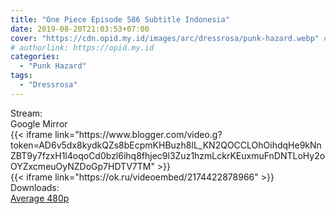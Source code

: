 ```yaml
---
title: "One Piece Episode 586 Subtitle Indonesia"
date: 2019-08-20T21:03:53+07:00
cover: "https://cdn.opid.my.id/images/arc/dressrosa/punk-hazard.webp" # Optional, cover
# authorlink: https://opid.my.id
categories:
  - "Punk Hazard"
tags:
  - "Dressrosa"
---
```

<div class="ui menu violet borderless inverted">
  <div class="header item active">
        Stream:
    </div>
  <a class="active item" data-tab="google">
    <i class="google drive icon"></i> Google
  </a>
  <a class="item nounderline" data-tab="mirror">
    <i class="odnoklassniki icon"></i> Mirror
  </a>
</div>
<div class="ui bottom attached tab segment active" style="border:0 !important;" data-tab="google">
{{< iframe link="https://www.blogger.com/video.g?token=AD6v5dx8kydkQZs8bEcpmKHBuzh8lL_KN2QOCCLOhOihdqHe9kNnZBT9y7fzxH1l4oqoCd0bzl6ihq8fhjec9l3Zuz1hzmLckrKEuxmuFnDNTLoHy2oOYZxcmeuOyNZDoGp7HDTV7TM" >}}
</div>
<div class="ui bottom attached tab segment" style="border:0 !important;" data-tab="mirror">
{{< iframe link="https://ok.ru/videoembed/2174422878966" >}}
</div>
<div class="ui menu violet borderless inverted">
  <div class="header item active">
        Downloads:
    </div>
  <a class="item nounderline" href="https://ouo.io/TD4xLv" target="_blank" rel="dofollow"><i class="google drive icon"></i>
    Average 480p</a>
</div>